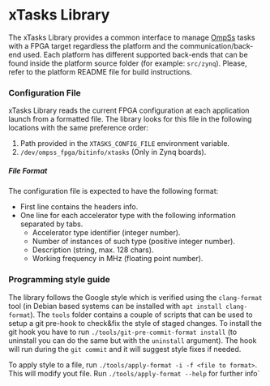 # xTasks Library

The xTasks Library provides a common interface to manage [OmpSs](https://pm.bsc.es/ompss) tasks with a FPGA target regardless the platform and the communication/back-end used.
Each platform has different supported back-ends that can be found inside the platform source folder (for example: `src/zynq`).
Please, refer to the platform README file for build instructions.

### Configuration File

xTasks Library reads the current FPGA configuration at each application launch from a formatted file.
The library looks for this file in the following locations with the same preference order:
 1. Path provided in the `XTASKS_CONFIG_FILE` environment variable.
 2. `/dev/ompss_fpga/bitinfo/xtasks` (Only in Zynq boards).

##### File Format

The configuration file is expected to have the following format:
 - First line contains the headers info.
 - One line for each accelerator type with the following information separated by tabs.
   - Accelerator type identifier (integer number).
   - Number of instances of such type (positive integer number).
   - Description (string, max. 128 chars).
   - Working frequency in MHz (floating point number).

### Programming style guide

The library follows the Google style which is verified using the `clang-format` tool (in Debian based systems can be installed with `apt install clang-format`).
The `tools` folder contains a couple of scripts that can be used to setup a git pre-hook to check&fix the style of staged changes.
To install the git hook you have to run `./tools/git-pre-commit-format install` (to uninstall you can do the same but with the `uninstall` argument).
The hook will run during the `git commit` and it will suggest style fixes if needed.

To apply style to a file, run `./tools/apply-format -i -f <file to format>`. This will modify yout file.
Run `./tools/apply-format --help` for further info`

